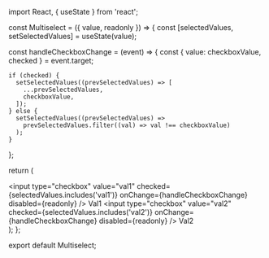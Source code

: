 
import React, { useState } from 'react';

const Multiselect = ({ value, readonly }) => {
  const [selectedValues, setSelectedValues] = useState(value);

  const handleCheckboxChange = (event) => {
    const { value: checkboxValue, checked } = event.target;

    if (checked) {
      setSelectedValues((prevSelectedValues) => [
        ...prevSelectedValues,
        checkboxValue,
      ]);
    } else {
      setSelectedValues((prevSelectedValues) =>
        prevSelectedValues.filter((val) => val !== checkboxValue)
      );
    }
  };

  return (
    <div>
      <label>
        <input
          type="checkbox"
          value="val1"
          checked={selectedValues.includes('val1')}
          onChange={handleCheckboxChange}
          disabled={readonly}
        />
        Val1
      </label>
      <label>
        <input
          type="checkbox"
          value="val2"
          checked={selectedValues.includes('val2')}
          onChange={handleCheckboxChange}
          disabled={readonly}
        />
        Val2
      </label>
    </div>
  );
};

export default Multiselect;




